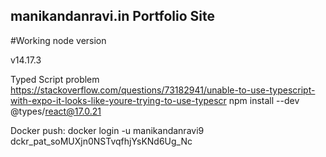 ## manikandanravi.in Portfolio Site

#Working node version

v14.17.3

Typed Script problem
https://stackoverflow.com/questions/73182941/unable-to-use-typescript-with-expo-it-looks-like-youre-trying-to-use-typescr
npm install --dev @types/react@17.0.21

Docker push:
docker login -u manikandanravi9
dckr_pat_soMUXjn0NSTvqfhjYsKNd6Ug_Nc